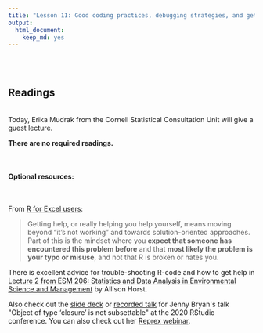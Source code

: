 ```yaml
---
title: "Lesson 11: Good coding practices, debugging strategies, and getting help"
output: 
  html_document:
    keep_md: yes 
---
```




<br>
<br>


## Readings

<br>
Today, Erika Mudrak from the Cornell Statistical Consultation Unit will give a guest lecture.

**There are no required readings.**

<br>

#### Optional resources:

<br>

From [R for Excel users](https://rstudio-conf-2020.github.io/r-for-excel/collaborating.html#getting-help):

> Getting help, or really helping you help yourself, means moving beyond “it’s not working” and towards solution-oriented approaches. Part of this is the mindset where you **expect that someone has encountered this problem before** and that **most likely the problem is your typo or misuse**, and not that R is broken or hates you.

There is excellent advice for trouble-shooting R-code and how to get help in [Lecture 2 from ESM 206: Statistics and Data Analysis in Environmental Science and Management](https://docs.google.com/presentation/d/1u1DdhU_WTv1b-sbQgqVGAE-bA2Nq_Yym8BzcPW4lS3k/edit#slide=id.g619be0f969_0_27) by Allison Horst.

Also check out the [slide deck](https://resources.rstudio.com/rstudio-conf-2020/object-of-type-closure-is-not-subsettable-jenny-bryan) or [recorded talk](https://speakerdeck.com/jennybc/object-of-type-closure-is-not-subsettable?slide=12) for Jenny Bryan's talk "Object of type ‘closure’ is not subsettable" at the 2020 RStudio conference. You can also check out her [Reprex webinar](https://resources.rstudio.com/webinars/help-me-help-you-creating-reproducible-examples-jenny-bryan). 

<br>
